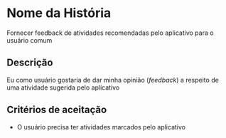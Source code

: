 # Nome da História

Fornecer feedback de atividades recomendadas pelo aplicativo para o usuário comum

## Descrição

Eu como usuário gostaria de dar minha opinião (_feedback_) a respeito de uma atividade sugerida pelo aplicativo

## Critérios de aceitação

- O usuário precisa ter atividades marcados pelo aplicativo
